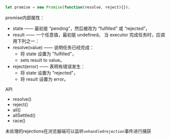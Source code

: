 ```js
let promise = new Promise(function(resolve, reject){});
```
promise内部属性：
+ state —— 最初是 “pending”，然后被改为 “fulfilled” 或 “rejected”，
+ result —— 一个任意值，最初是 undefined。
当 executor 完成任务时，应调用下列之一：
+ resolve(value) —— 说明任务已经完成：
    + 将 state 设置为 "fulfilled"，
    + sets result to value。
+ reject(error) —— 表明有错误发生：
    + 将 state 设置为 "rejected"，
    + 将 result 设置为 error。

API
+ resolve()
+ reject()
+ all()
+ allSettled()
+ race()

未处理的rejections在浏览器端可以监听`unhandledrejection`事件进行捕获